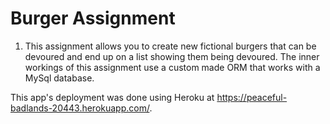 # Burger Assignment

1.  This assignment allows you to create new fictional burgers that can be devoured and end up on a list showing them being devoured.  The inner workings of this assignment use a custom made ORM that works with a MySql database.  

This app's deployment was done using Heroku at https://peaceful-badlands-20443.herokuapp.com/.
